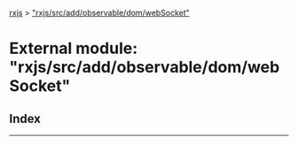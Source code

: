 [rxjs](../README.md) > ["rxjs/src/add/observable/dom/webSocket"](../modules/_rxjs_src_add_observable_dom_websocket_.md)

# External module: "rxjs/src/add/observable/dom/webSocket"

## Index

---

